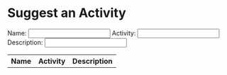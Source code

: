 # Suggest an Activity
Name: <input type="text" name="name" id="name">
Activity: <input type="text" name="activity" id="name">
Description: <input type="text" name="name" id="name">
<table>
    <tr>
        <th>Name</th>
        <th>Activity</th>
        <th>Description</th>
    </tr>
</table>

<script>
    
